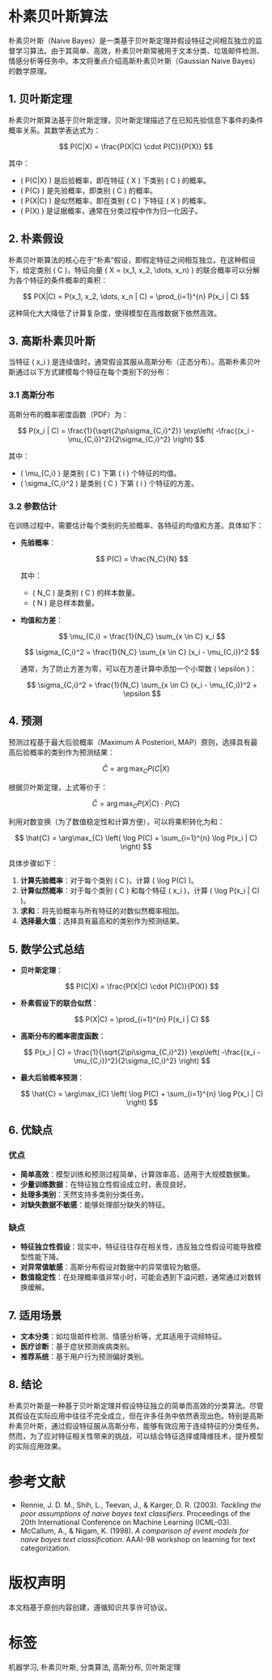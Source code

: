 # 朴素贝叶斯算法

朴素贝叶斯（Naive Bayes）是一类基于贝叶斯定理并假设特征之间相互独立的监督学习算法。由于其简单、高效，朴素贝叶斯常被用于文本分类、垃圾邮件检测、情感分析等任务中。本文将重点介绍高斯朴素贝叶斯（Gaussian Naive Bayes）的数学原理。

## 1. 贝叶斯定理

朴素贝叶斯算法基于贝叶斯定理，贝叶斯定理描述了在已知先验信息下事件的条件概率关系。其数学表达式为：

$$
P(C|X) = \frac{P(X|C) \cdot P(C)}{P(X)}
$$

其中：
- \( P(C|X) \) 是后验概率，即在特征 \( X \) 下类别 \( C \) 的概率。
- \( P(C) \) 是先验概率，即类别 \( C \) 的概率。
- \( P(X|C) \) 是似然概率，即在类别 \( C \) 下特征 \( X \) 的概率。
- \( P(X) \) 是证据概率，通常在分类过程中作为归一化因子。

## 2. 朴素假设

朴素贝叶斯算法的核心在于“朴素”假设，即假定特征之间相互独立。在这种假设下，给定类别 \( C \)，特征向量 \( X = (x_1, x_2, \dots, x_n) \) 的联合概率可以分解为各个特征的条件概率的乘积：

$$
P(X|C) = P(x_1, x_2, \dots, x_n | C) = \prod_{i=1}^{n} P(x_i | C)
$$

这种简化大大降低了计算复杂度，使得模型在高维数据下依然高效。

## 3. 高斯朴素贝叶斯

当特征 \( x_i \) 是连续值时，通常假设其服从高斯分布（正态分布）。高斯朴素贝叶斯通过以下方式建模每个特征在每个类别下的分布：

### 3.1 高斯分布

高斯分布的概率密度函数（PDF）为：

$$
P(x_i | C) = \frac{1}{\sqrt{2\pi\sigma_{C,i}^2}} \exp\left( -\frac{(x_i - \mu_{C,i})^2}{2\sigma_{C,i}^2} \right)
$$

其中：
- \( \mu_{C,i} \) 是类别 \( C \) 下第 \( i \) 个特征的均值。
- \( \sigma_{C,i}^2 \) 是类别 \( C \) 下第 \( i \) 个特征的方差。

### 3.2 参数估计

在训练过程中，需要估计每个类别的先验概率、各特征的均值和方差。具体如下：

- **先验概率**：

  $$
  P(C) = \frac{N_C}{N}
  $$

  其中：
  - \( N_C \) 是类别 \( C \) 的样本数量。
  - \( N \) 是总样本数量。

- **均值和方差**：

  $$
  \mu_{C,i} = \frac{1}{N_C} \sum_{x \in C} x_i
  $$

  $$
  \sigma_{C,i}^2 = \frac{1}{N_C} \sum_{x \in C} (x_i - \mu_{C,i})^2
  $$

  通常，为了防止方差为零，可以在方差计算中添加一个小常数 \( \epsilon \)：

  $$
  \sigma_{C,i}^2 = \frac{1}{N_C} \sum_{x \in C} (x_i - \mu_{C,i})^2 + \epsilon
  $$

## 4. 预测

预测过程基于最大后验概率（Maximum A Posteriori, MAP）原则，选择具有最高后验概率的类别作为预测结果：

$$
\hat{C} = \arg\max_{C} P(C|X)
$$

根据贝叶斯定理，上式等价于：

$$
\hat{C} = \arg\max_{C} P(X|C) \cdot P(C)
$$

利用对数变换（为了数值稳定性和计算方便），可以将乘积转化为和：

$$
\hat{C} = \arg\max_{C} \left( \log P(C) + \sum_{i=1}^{n} \log P(x_i | C) \right)
$$

具体步骤如下：

1. **计算先验概率**：对于每个类别 \( C \)，计算 \( \log P(C) \)。
2. **计算似然概率**：对于每个类别 \( C \) 和每个特征 \( x_i \)，计算 \( \log P(x_i | C) \)。
3. **求和**：将先验概率与所有特征的对数似然概率相加。
4. **选择最大值**：选择具有最高和的类别作为预测结果。

## 5. 数学公式总结

- **贝叶斯定理**：

  $$
  P(C|X) = \frac{P(X|C) \cdot P(C)}{P(X)}
  $$

- **朴素假设下的联合似然**：

  $$
  P(X|C) = \prod_{i=1}^{n} P(x_i | C)
  $$

- **高斯分布的概率密度函数**：

  $$
  P(x_i | C) = \frac{1}{\sqrt{2\pi\sigma_{C,i}^2}} \exp\left( -\frac{(x_i - \mu_{C,i})^2}{2\sigma_{C,i}^2} \right)
  $$

- **最大后验概率预测**：

  $$
  \hat{C} = \arg\max_{C} \left( \log P(C) + \sum_{i=1}^{n} \log P(x_i | C) \right)
  $$

## 6. 优缺点

### 优点

- **简单高效**：模型训练和预测过程简单，计算效率高，适用于大规模数据集。
- **少量训练数据**：在特征独立性假设成立时，表现良好。
- **处理多类别**：天然支持多类别分类任务。
- **对缺失数据不敏感**：能够处理部分缺失的特征。

### 缺点

- **特征独立性假设**：现实中，特征往往存在相关性，违反独立性假设可能导致模型性能下降。
- **对异常值敏感**：高斯分布假设对数据中的异常值较为敏感。
- **数值稳定性**：在处理概率值非常小时，可能会遇到下溢问题，通常通过对数转换缓解。

## 7. 适用场景

- **文本分类**：如垃圾邮件检测、情感分析等，尤其适用于词频特征。
- **医疗诊断**：基于症状预测疾病类别。
- **推荐系统**：基于用户行为预测偏好类别。

## 8. 结论

朴素贝叶斯是一种基于贝叶斯定理并假设特征独立的简单而高效的分类算法。尽管其假设在实际应用中往往不完全成立，但在许多任务中依然表现出色。特别是高斯朴素贝叶斯，通过假设特征服从高斯分布，能够有效应用于连续特征的分类任务。然而，为了应对特征相关性带来的挑战，可以结合特征选择或降维技术，提升模型的实际应用效果。

# 参考文献

- Rennie, J. D. M., Shih, L., Teevan, J., & Karger, D. R. (2003). *Tackling the poor assumptions of naive bayes text classifiers*. Proceedings of the 20th International Conference on Machine Learning (ICML-03).
- McCallum, A., & Nigam, K. (1998). *A comparison of event models for naive bayes text classification*. AAAI-98 workshop on learning for text categorization.

# 版权声明

本文档基于原创内容创建，遵循知识共享许可协议。

# 标签

机器学习, 朴素贝叶斯, 分类算法, 高斯分布, 贝叶斯定理